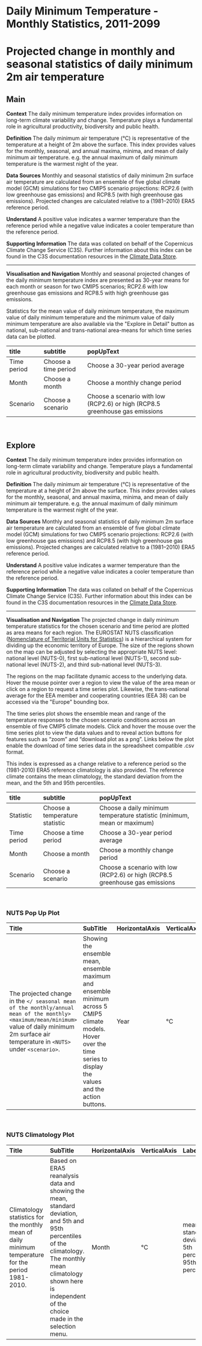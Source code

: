 
Daily Minimum Temperature - Monthly Statistics, 2011-2099
=========================================================

# Projected change in monthly and seasonal statistics of daily minimum 2m air temperature

## Main


**Context**
The daily minimum temperature index provides information on long-term climate variability and change. Temperature plays a fundamental role in agricultural productivity, biodiversity and public health.

**Definition**
The daily minimum air temperature (°C) is representative of the temperature at a height of 2m above the surface. This index provides values for the monthly, seasonal, and annual maxima, minima, and mean of daily minimum air temperature. e.g. the annual maximum of daily minimum temperature is the warmest night of the year.  

**Data Sources**
Monthly and seasonal statistics of daily minimum 2m surface air temperature are calculated from an ensemble of five global climate model (GCM) simulations for two CMIP5 scenario projections: RCP2.6 (with low greenhouse gas emissions) and RCP8.5 (with high greenhouse gas emissions). Projected changes are calculated relative to a (1981–2010) ERA5 reference period.

**Understand**
A positive value indicates a warmer temperature than the reference period while a negative value indicates a cooler temperature than the reference period.

**Supporting Information**
The data was collated on behalf of the Copernicus Climate Change Service (C3S).  Further information about this index can be found in the C3S documentation resources in the [Climate Data Store](https://cds.climate.copernicus.eu/cdsapp#!/dataset/sis-agroclimatic-indicators?tab=overview).

***

**Visualisation and Navigation**
Monthly and seasonal projected changes of the daily minimum temperature index are presented as 30-year means for each month or season for two CMIP5 scenarios; RCP2.6 with low greenhouse gas emissions and RCP8.5 with high greenhouse gas emissions.

Statistics for the mean value of daily minimum temperature, the maximum value of daily minimum temperature and the minimum value of daily minimum temperature are also available via the "Explore in Detail" button as national, sub-national and trans-national area-means for which time series data can be plotted.  

|title|subtitle|popUpText|
| :--- | :--- | :--- |
|Time period|Choose a time period|Choose a 30-year period average|
|Month|Choose a month|Choose a monthly change period|
|Scenario|Choose a scenario|Choose a scenario with low (RCP2.6) or high (RCP8.5 greenhouse gas emissions|


<br />  

## Explore


**Context**
The daily minimum temperature index provides information on long-term climate variability and change. Temperature plays a fundamental role in agricultural productivity, biodiversity and public health.

**Definition**
The daily minimum air temperature (°C) is representative of the temperature at a height of 2m above the surface. This index provides values for the monthly, seasonal, and annual maxima, minima, and mean of daily minimum air temperature. e.g. the annual maximum of daily minimum temperature is the warmest night of the year. 

**Data Sources**
Monthly and seasonal statistics of daily minimum 2m surface air temperature are calculated from an ensemble of five global climate model (GCM) simulations for two CMIP5 scenario projections: RCP2.6 (with low greenhouse gas emissions) and RCP8.5 (with high greenhouse gas emissions). Projected changes are calculated relative to a (1981–2010) ERA5 reference period.

**Understand**
A positive value indicates a warmer temperature than the reference period while a negative value indicates a cooler temperature than the reference period.

**Supporting Information**
The data was collated on behalf of the Copernicus Climate Change Service (C3S).  Further information about this index can be found in the C3S documentation resources in the [Climate Data Store](https://cds.climate.copernicus.eu/cdsapp#!/dataset/sis-agroclimatic-indicators?tab=overview).

***

**Visualisation and Navigation**
The projected change in daily minimum temperature statistics for the chosen scenario and time period are plotted as area means for each region. The EUROSTAT NUTS classification ([Nomenclature of Territorial Units for Statistics](https://ec.europa.eu/eurostat/web/nuts/background)) is a hierarchical system for dividing up the economic territory of Europe. The size of the regions shown on the map can be adjusted by selecting the appropriate NUTS level: national level (NUTS-0), first sub-national level (NUTS-1), second sub-national level (NUTS-2), and third sub-national level (NUTS-3).

The regions on the map facilitate dynamic access to the underlying data. Hover the mouse pointer over a region to view the value of the area mean or click on a region to request a time series plot.  Likewise, the trans-national average for the EEA member and cooperating countries (EEA 38) can be accessed via the "Europe" bounding box.

The time series plot shows the ensemble mean and range of the temperature responses to the chosen scenario conditions across an ensemble of five CMIP5 climate models. Click and hover the mouse over the time series plot to view the data values and to reveal action buttons for features such as “zoom” and “download plot as a png”.  Links below the plot enable the download of time series data in the spreadsheet compatible .csv format.

This index is expressed as a change relative to a reference period so the (1981-2010) ERA5 reference climatology is also provided. The reference climate contains the mean climatology, the standard deviation from the mean, and the 5th and 95th percentiles.  

|title|subtitle |popUpText|
| :--- | :--- | :--- |
|Statistic|Choose a temperature statistic|Choose a daily minimum temperature statistic (minimum, mean or maximum)|
|Time period|Choose a time period|Choose a 30-year period average|
|Month|Choose a month|Choose a monthly change period|
|Scenario|Choose a scenario|Choose a scenario with low (RCP2.6) or high (RCP8.5 greenhouse gas emissions|


<br />  

### NUTS Pop Up Plot

|Title|SubTitle|HorizontalAxis|VerticalAxis|Labels|
| :--- | :--- | :--- | :--- | :--- |
|The projected change in the `<`<month>`/`<season>` seasonal mean of the monthly/annual mean of the monthly>` `<maximum/mean/minimum>` value of daily minimum 2m surface air temperature in `<NUTS>` under `<scenario>`.|Showing the ensemble mean, ensemble maximum and ensemble minimum across 5 CMIP5 climate models. Hover over the time series to display the values and the action buttons.|Year|°C|"max", "mean", "min"|


<br />  

### NUTS Climatology Plot

|Title|SubTitle|HorizontalAxis|VerticalAxis|Labels|
| :--- | :--- | :--- | :--- | :--- |
|Climatology statistics for the monthly mean of daily minimum temperature for the period 1981-2010.|Based on ERA5 reanalysis data and showing the mean, standard deviation, and 5th and 95th percentiles of the climatology.  The monthly mean climatology shown here is independent of the choice made in the selection menu.|Month|°C|mean and standard deviation, 5th percentile, 95th percentile|

